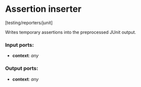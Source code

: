 # Assertion inserter

[testing/reporters/junit]

Writes temporary assertions into the preprocessed JUnit output.

### Input ports:

* __context__: _any_



### Output ports:

* __context__: _any_



